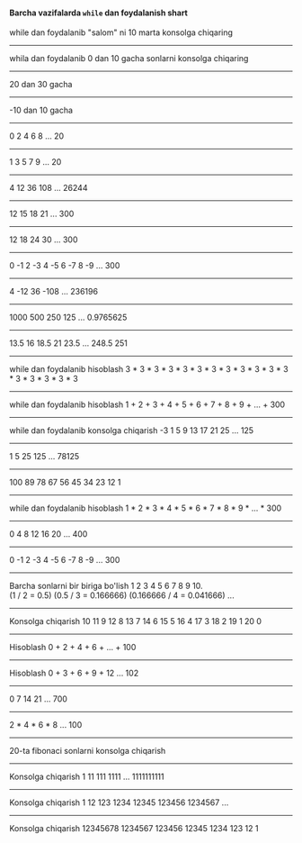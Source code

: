 #### Barcha vazifalarda `while` dan foydalanish shart

while dan foydalanib "salom" ni 10 marta konsolga chiqaring

---

whila dan foydalanib 0 dan 10 gacha sonlarni konsolga chiqaring

---

20 dan 30 gacha

---

-10 dan 10 gacha

---

0 2 4 6 8 ... 20

---

1 3 5 7 9 ... 20

---


4 12 36 108 ... 26244

---


12 15 18 21 ... 300

---


12 18 24 30 ... 300

---


0 -1 2 -3 4 -5 6 -7 8 -9 ... 300

---


4 -12 36 -108 ... 236196

---


1000 500 250 125 ... 0.9765625

---


13.5 16 18.5 21 23.5 ... 248.5 251

---


while dan foydalanib hisoblash 3 * 3 * 3 * 3 * 3 * 3 * 3 * 3 * 3 * 3 * 3 * 3 * 3 * 3 * 3 * 3 * 3

---

while dan foydalanib hisoblash 1 + 2 + 3 + 4 + 5 + 6 + 7 + 8 + 9 + ... + 300

---

while dan foydalanib konsolga chiqarish -3 1 5 9 13 17 21 25 ... 125

---

1 5 25 125 ... 78125

---

100 89 78 67 56 45 34 23 12 1

---

while dan foydalanib hisoblash 1 * 2 * 3 * 4 * 5 * 6 * 7 * 8 * 9 * ... * 300


---


0 4 8 12 16 20 ... 400

---


0 -1 2 -3 4 -5 6 -7 8 -9 ... 300


---


Barcha sonlarni bir biriga bo'lish 1 2 3 4 5 6 7 8 9 10.  
(1 / 2 = 0.5) (0.5 / 3 = 0.166666) (0.166666 / 4 = 0.041666) ...

---

Konsolga chiqarish 10 11 9 12 8 13 7 14 6 15 5 16 4 17 3 18 2 19 1 20 0

---

Hisoblash 0 + 2 + 4 + 6 + ... + 100

---

Hisoblash 0 + 3 + 6 + 9 + 12 ... 102

---

0 7 14 21 ... 700

---

2 * 4 * 6 * 8 ... 100

---

20-ta fibonaci sonlarni konsolga chiqarish

---

Konsolga chiqarish 1 11 111 1111 ... 1111111111

---

Konsolga chiqarish 1 12 123 1234 12345 123456 1234567 ...

---

Konsolga chiqarish 12345678 1234567 123456 12345 1234 123 12 1

